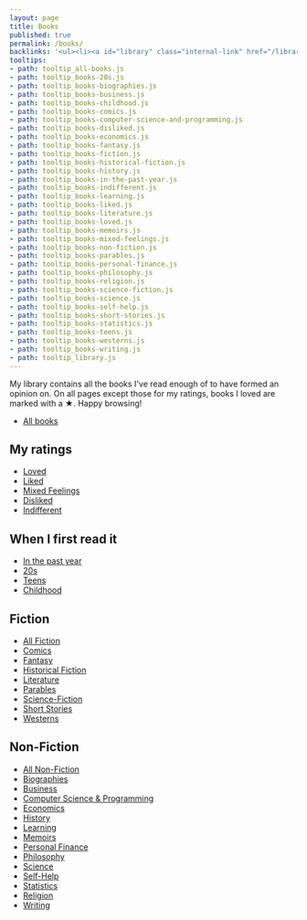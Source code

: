 ```yaml
---
layout: page
title: Books
published: true
permalink: /books/
backlinks: '<ul><li><a id="library" class="internal-link" href="/library/">Library</a></li></ul>'
tooltips: 
- path: tooltip_all-books.js
- path: tooltip_books-20s.js
- path: tooltip_books-biographies.js
- path: tooltip_books-business.js
- path: tooltip_books-childhood.js
- path: tooltip_books-comics.js
- path: tooltip_books-computer-science-and-programming.js
- path: tooltip_books-disliked.js
- path: tooltip_books-economics.js
- path: tooltip_books-fantasy.js
- path: tooltip_books-fiction.js
- path: tooltip_books-historical-fiction.js
- path: tooltip_books-history.js
- path: tooltip_books-in-the-past-year.js
- path: tooltip_books-indifferent.js
- path: tooltip_books-learning.js
- path: tooltip_books-liked.js
- path: tooltip_books-literature.js
- path: tooltip_books-loved.js
- path: tooltip_books-memoirs.js
- path: tooltip_books-mixed-feelings.js
- path: tooltip_books-non-fiction.js
- path: tooltip_books-parables.js
- path: tooltip_books-personal-finance.js
- path: tooltip_books-philosophy.js
- path: tooltip_books-religion.js
- path: tooltip_books-science-fiction.js
- path: tooltip_books-science.js
- path: tooltip_books-self-help.js
- path: tooltip_books-short-stories.js
- path: tooltip_books-statistics.js
- path: tooltip_books-teens.js
- path: tooltip_books-westerns.js
- path: tooltip_books-writing.js
- path: tooltip_library.js
---
```


My library contains all the books I've read enough of to have formed an opinion on. On all pages except those for my ratings, books I loved are marked with a ★. Happy browsing!

* <a id="all-books" class="internal-link" href="/all-books/">All books</a>

## My ratings

* <a id="books-loved" class="internal-link" href="/books-loved/">Loved</a>
* <a id="books-liked" class="internal-link" href="/books-liked/">Liked</a>
* <a id="books-mixed-feelings" class="internal-link" href="/books-mixed-feelings/">Mixed Feelings</a>
* <a id="books-disliked" class="internal-link" href="/books-disliked/">Disliked</a>
* <a id="books-indifferent" class="internal-link" href="/books-indifferent/">Indifferent</a>

## When I first read it

* <a id="books-in-the-past-year" class="internal-link" href="/books-in-the-past-year/">In the past year</a>
* <a id="books-20s" class="internal-link" href="/books-20s/">20s</a>
* <a id="books-teens" class="internal-link" href="/books-teens/">Teens</a>
* <a id="books-childhood" class="internal-link" href="/books-childhood/">Childhood</a>

## Fiction

* <a id="books-fiction" class="internal-link" href="/books-fiction/">All Fiction</a>
* <a id="books-comics" class="internal-link" href="/books-comics/">Comics</a>
* <a id="books-fantasy" class="internal-link" href="/books-fantasy/">Fantasy</a>
* <a id="books-historical-fiction" class="internal-link" href="/books-historical-fiction/">Historical Fiction</a>
* <a id="books-literature" class="internal-link" href="/books-literature/">Literature</a>
* <a id="books-parables" class="internal-link" href="/books-parables/">Parables</a>
* <a id="books-science-fiction" class="internal-link" href="/books-science-fiction/">Science-Fiction</a>
* <a id="books-short-stories" class="internal-link" href="/books-short-stories/">Short Stories</a>
* <a id="books-westerns" class="internal-link" href="/books-westerns/">Westerns</a>

## Non-Fiction

* <a id="books-non-fiction" class="internal-link" href="/books-non-fiction/">All Non-Fiction</a>
* <a id="books-biographies" class="internal-link" href="/books-biographies/">Biographies</a>
* <a id="books-business" class="internal-link" href="/books-business/">Business</a>
* <a id="books-computer-science-and-programming" class="internal-link" href="/books-computer-science-and-programming/">Computer Science & Programming</a>
* <a id="books-economics" class="internal-link" href="/books-economics/">Economics</a>
* <a id="books-history" class="internal-link" href="/books-history/">History</a>
* <a id="books-learning" class="internal-link" href="/books-learning/">Learning</a>
* <a id="books-memoirs" class="internal-link" href="/books-memoirs/">Memoirs</a>
* <a id="books-personal-finance" class="internal-link" href="/books-personal-finance/">Personal Finance</a>
* <a id="books-philosophy" class="internal-link" href="/books-philosophy/">Philosophy</a>
* <a id="books-science" class="internal-link" href="/books-science/">Science</a>
* <a id="books-self-help" class="internal-link" href="/books-self-help/">Self-Help</a>
* <a id="books-statistics" class="internal-link" href="/books-statistics/">Statistics</a>
* <a id="books-religion" class="internal-link" href="/books-religion/">Religion</a>
* <a id="books-writing" class="internal-link" href="/books-writing/">Writing</a>
